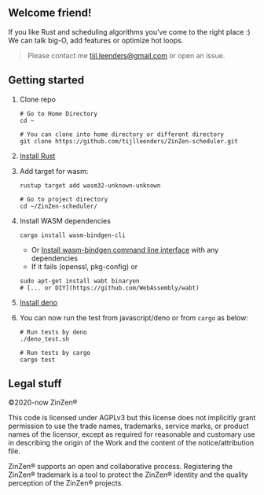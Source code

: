 ## Welcome friend!

If you like Rust and scheduling algorithms you've come to the right place :) We
can talk big-O, add features or optimize hot loops.

> Please contact me tijl.leenders@gmail.com or open an issue.

## Getting started
1. Clone repo
   ```shell
   # Go to Home Directory
   cd ~ 

   # You can clone into home directory or different directory
   git clone https://github.com/tijlleenders/ZinZen-scheduler.git
   ```  

2. [Install Rust](https://www.rust-lang.org/tools/install)

3. Add target for wasm:

   ```shell
   rustup target add wasm32-unknown-unknown  

   # Go to project directory
   cd ~/ZinZen-scheduler/
   ```

4. Install WASM dependencies 
   ```shell
   cargo install wasm-bindgen-cli 
   ```
   - Or [Install wasm-bindgen command line interface](https://rustwasm.github.io/wasm-bindgen/reference/cli.html) with any dependencies
   - If it fails (openssl, pkg-config) or
   ```shell
   sudo apt-get install wabt binaryen
   # [... or DIY](https://github.com/WebAssembly/wabt)
   ```
   
5. [Install deno](https://deno.land/manual/getting_started/installation)

6. You can now run the test from javascript/deno or from `cargo` as below:
   ```shell
   # Run tests by deno 
   ./deno_test.sh

   # Run tests by cargo
   cargo test
   ```

## Legal stuff

&copy;2020-now ZinZen&reg;

This code is licensed under AGPLv3 but this license does not implicitly grant
permission to use the trade names, trademarks, service marks, or product names
of the licensor, except as required for reasonable and customary use in
describing the origin of the Work and the content of the notice/attribution
file.

ZinZen&reg; supports an open and collaborative process. Registering the
ZinZen&reg; trademark is a tool to protect the ZinZen&reg; identity and the
quality perception of the ZinZen&reg; projects.
